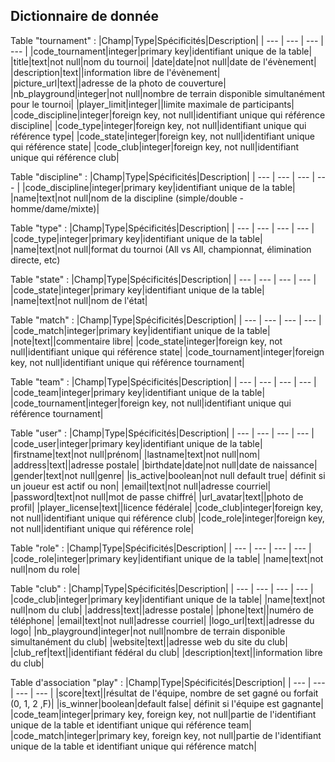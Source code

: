 ## Dictionnaire de donnée

Table "tournament" :
|Champ|Type|Spécificités|Description|
| --- | --- | --- | --- |
|code_tournament|integer|primary key|identifiant unique de la table|
|title|text|not null|nom du tournoi|
|date|date|not null|date de l'évènement|
|description|text||information libre de l'évènement|
|picture_url|text||adresse de la photo de couverture|
|nb_playground|integer|not null|nombre de terrain disponible simultanément pour le tournoi|
|player_limit|integer||limite maximale de participants|
|code_discipline|integer|foreign key, not null|identifiant unique qui référence discipline|
|code_type|integer|foreign key, not null|identifiant unique qui référence type|
|code_state|integer|foreign key, not null|identifiant unique qui référence state|
|code_club|integer|foreign key, not null|identifiant unique qui référence club|

Table "discipline" :
|Champ|Type|Spécificités|Description|
| --- | --- | --- | --- |
|code_discipline|integer|primary key|identifiant unique de la table|
|name|text|not null|nom de la discipline (simple/double - homme/dame/mixte)|

Table "type" :
|Champ|Type|Spécificités|Description|
| --- | --- | --- | --- |
|code_type|integer|primary key|identifiant unique de la table|
|name|text|not null|format du tournoi (All vs All, championnat, élimination directe, etc)

Table "state" :
|Champ|Type|Spécificités|Description|
| --- | --- | --- | --- |
|code_state|integer|primary key|identifiant unique de la table|
|name|text|not null|nom de l'état|

Table "match" :
|Champ|Type|Spécificités|Description|
| --- | --- | --- | --- |
|code_match|integer|primary key|identifiant unique de la table|
|note|text||commentaire libre|
|code_state|integer|foreign key, not null|identifiant unique qui référence state|
|code_tournament|integer|foreign key, not null|identifiant unique qui référence tournament|

Table "team" :
|Champ|Type|Spécificités|Description|
| --- | --- | --- | --- |
|code_team|integer|primary key|identifiant unique de la table|
|code_tournament|integer|foreign key, not null|identifiant unique qui référence tournament|

Table "user" :
|Champ|Type|Spécificités|Description|
| --- | --- | --- | --- |
|code_user|integer|primary key|identifiant unique de la table|
|firstname|text|not null|prénom|
|lastname|text|not null|nom|
|address|text||adresse postale|
|birthdate|date|not null|date de naissance|
|gender|text|not null|genre|
|is_active|boolean|not null default true| définit si un joueur est actif ou non|
|email|text|not null|adresse courriel|
|password|text|not null|mot de passe chiffré|
|url_avatar|text||photo de profil|
|player_license|text||licence fédérale|
|code_club|integer|foreign key, not null|identifiant unique qui référence club|
|code_role|integer|foreign key, not null|identifiant unique qui référence role|

Table "role" :
|Champ|Type|Spécificités|Description|
| --- | --- | --- | --- |
|code_role|integer|primary key|identifiant unique de la table|
|name|text|not null|nom du role|

Table "club" :
|Champ|Type|Spécificités|Description|
| --- | --- | --- | --- |
|code_club|integer|primary key|identifiant unique de la table|
|name|text|not null|nom du club|
|address|text||adresse postale|
|phone|text||numéro de téléphone|
|email|text|not null|adresse courriel|
|logo_url|text||adresse du logo|
|nb_playground|integer|not null|nombre de terrain disponible simultanément du club|
|website|text||adresse web du site du club|
|club_ref|text||identifiant fédéral du club|
|description|text||information libre du club|

Table d'association "play" :
|Champ|Type|Spécificités|Description|
| --- | --- | --- | --- |
|score|text||résultat de l'équipe, nombre de set gagné ou forfait (0, 1, 2 ,F)|
|is_winner|boolean|default false| définit si l'équipe est gagnante|
|code_team|integer|primary key, foreign key, not null|partie de l'identifiant unique de la table et identifiant unique qui référence team|
|code_match|integer|primary key, foreign key, not null|partie de l'identifiant unique de la table et identifiant unique qui référence match|